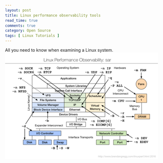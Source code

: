 ```yaml
---
layout: post
title: Linux performance observability tools
read_time: true  
comments: true
category: Open Source
tags: [ Linux Tutorials ]
---
```


All you need to know when examining a Linux system.
<img src="/assets/perftools.png" width="654">

